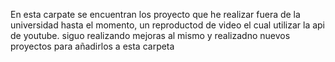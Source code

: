En esta carpate se encuentran los proyecto que he realizar fuera de la universidad hasta el momento, un reproductod de video el cual utilizar la api de youtube. siguo realizando mejoras al mismo y realizadno nuevos proyectos para añadirlos a esta carpeta
